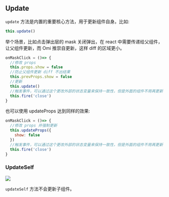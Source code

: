 
## Update

`update` 方法是内置的重要核心方法，用于更新组件自身。比如:

```js
this.update()
```


举个场景，比如点击弹出层的 mask 关闭弹出，在 react 中需要传递给父组件，让父组件更新，而 Omi 推崇自更新，这样 diff 的区域更小。

```js
onMaskClick = ()=> {
  //修改 props
  this.props.show = false
  //防止父组件更新 diff 不出结果
  this.prevProps.show = false
  //更新
  this.update()
  //触发事件，可以通过这个更改外部的状态变量来保持一致性，但是外面的组件不用再更新
  this.fire('close')
}
```

也可以使用 updateProps 达到同样的效果:

```js
onMaskClick = ()=> {
  //修改 props 并强制更新
  this.updateProps({
    show: false
  })
  //触发事件，可以通过这个更改外部的状态变量来保持一致性，但是外面的组件不用再更新
  this.fire('close')
}
```

### UpdateSelf

![](https://github.com/Tencent/omi/raw/master/assets/update.png)

`updateSelf` 方法不会更新子组件。
